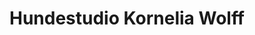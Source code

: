 ---
title: "Hundestudio Kornelia Wolff"
url: /luedenscheid/hundestudio-kornelia-wolff/
shop: Tiersalon
---